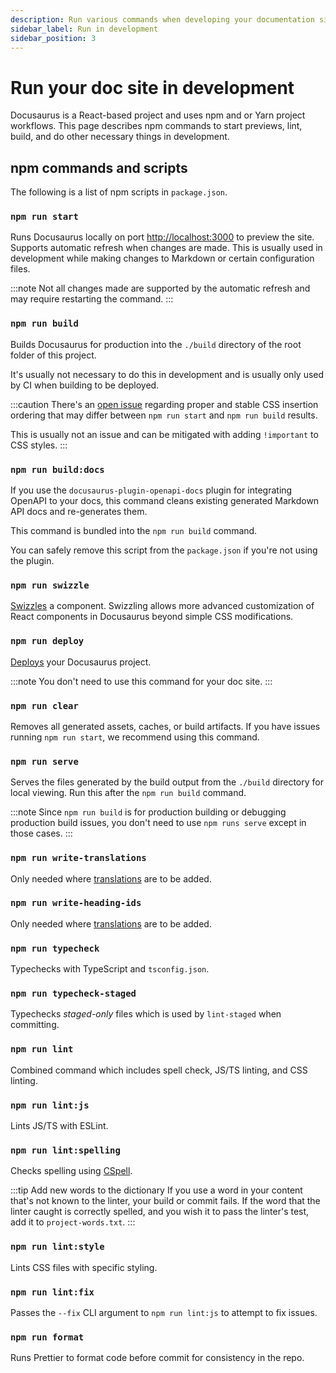 ```yaml
---
description: Run various commands when developing your documentation site.
sidebar_label: Run in development
sidebar_position: 3
---
```


# Run your doc site in development

Docusaurus is a React-based project and uses npm and or Yarn project workflows.
This page describes npm commands to start previews, lint, build, and do other necessary
things in development.

## npm commands and scripts

The following is a list of npm scripts in `package.json`.

### `npm run start`

Runs Docusaurus locally on port [http://localhost:3000](http://localhost:3000) to preview the site.
Supports automatic refresh when changes are made.
This is usually used in development while making changes to Markdown or certain configuration files.

:::note
Not all changes made are supported by the automatic refresh and may require restarting the command.
:::

### `npm run build`

Builds Docusaurus for production into the `./build` directory of the root folder of this project.

It's usually not necessary to do this in development and is usually only used by CI when building to
be deployed.

:::caution
There's an [open issue](https://github.com/facebook/docusaurus/issues/3678) regarding proper and
stable CSS insertion ordering that may differ between `npm run start` and `npm run build` results.

This is usually not an issue and can be mitigated with adding `!important` to CSS styles.
:::

### `npm run build:docs`

If you use the `docusaurus-plugin-openapi-docs` plugin for integrating OpenAPI to your docs, this
command cleans existing generated Markdown API docs and re-generates them.

This command is bundled into the `npm run build` command.

You can safely remove this script from the `package.json` if you're not using the plugin.

### `npm run swizzle`

[Swizzles](https://docusaurus.io/docs/swizzling) a component.
Swizzling allows more advanced customization of React components in Docusaurus beyond simple CSS modifications.

### `npm run deploy`

[Deploys](https://docusaurus.io/docs/deployment#deploying-to-github-pages) your Docusaurus project.

:::note
You don't need to use this command for your doc site.
:::

### `npm run clear`

Removes all generated assets, caches, or build artifacts.
If you have issues running `npm run start`, we recommend using this command.

### `npm run serve`

Serves the files generated by the build output from the `./build` directory for local viewing.
Run this after the `npm run build` command.

:::note
Since `npm run build` is for production building or debugging production build issues, you don't need
to use `npm runs serve` except in those cases.
:::

### `npm run write-translations`

Only needed where [translations](https://docusaurus.io/docs/cli#docusaurus-write-translations-sitedir)
are to be added.

### `npm run write-heading-ids`

Only needed where [translations](https://docusaurus.io/docs/cli#docusaurus-write-heading-ids-sitedir)
are to be added.

### `npm run typecheck`

Typechecks with TypeScript and `tsconfig.json`.

### `npm run typecheck-staged`

Typechecks _staged-only_ files which is used by `lint-staged` when committing.

### `npm run lint`

Combined command which includes spell check, JS/TS linting, and CSS linting.

### `npm run lint:js`

Lints JS/TS with ESLint.

### `npm run lint:spelling`

Checks spelling using [CSpell](../configure/spell-check.md).

:::tip Add new words to the dictionary
If you use a word in your content that's not known to the linter, your build or commit fails.
If the word that the linter caught is correctly spelled, and you wish it to pass the linter's test,
add it to `project-words.txt`.
:::

### `npm run lint:style`

Lints CSS files with specific styling.

### `npm run lint:fix`

Passes the `--fix` CLI argument to `npm run lint:js` to attempt to fix issues.

### `npm run format`

Runs Prettier to format code before commit for consistency in the repo.

